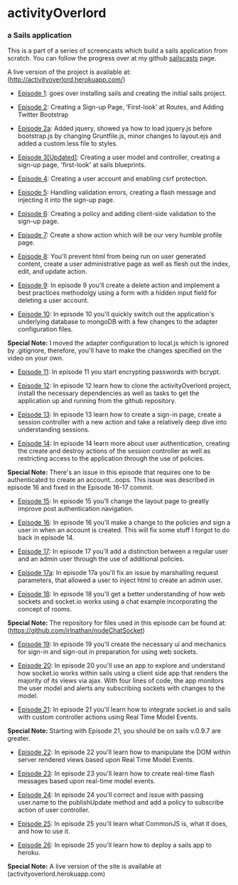 # activityOverlord
### a Sails application
This is a part of a series of screencasts which build a sails application from scratch.  You can follow the progress over at my github [sailscasts](http://irlnathan.github.io/sailscasts/) page.

A live version of the project is available at: (http://activityoverlord.herokuapp.com/)

- [Episode 1](http://irlnathan.github.io/sailscasts/blog/2013/08/20/building-a-sails-application-ep1-installing-sails-and-create-initial-project/ "Episode 1"): goes over installing sails and creating the initial sails project. 

- [Episode 2](http://irlnathan.github.io/sailscasts/blog/2013/08/21/building-a-sails-application-ep2-creating-a-sign-up-page/ "Episode 2"): Creating a Sign-up Page, ‘First-look’ at Routes, and Adding Twitter Bootstrap
 
- [Episode 2a](http://irlnathan.github.io/sailscasts/blog/2013/08/22/building-a-sails-application-ep2a-a-quick-supplement-to-some-stuff-i-forgot-to-mention-in-episode-2/): Added jquery, showed ya how to load jquery.js before bootstrap.js by changing Gruntfile.js, minor changes to layout.ejs and added a custom.less file to styles.

- [Episode 3[Updated]](http://irlnathan.github.io/sailscasts/blog/2013/08/25/building-a-sails-application-ep3-update-creating-a-user-model-and-controller/): Creating a user model and controller, creating a sign-up page, 'first-look' at sails blueprints.

- [Episode 4](http://localhost:4000/sailscasts/blog/2013/08/26/building-a-sails-application-ep4-creating-a-user-account/): Creating a user account and enabling csrf protection.

- [Episode 5](http://localhost:4000/sailscasts/blog/2013/08/27/building-a-sails-application-ep4-handling-validation-errors-with-a-flash-message/): Handling validation errors, creating a flash message and injecting it into the sign-up page.

- [Episode 6](http://localhost:4000/sailscasts/blog/2013/08/28/building-a-sails-application-ep5-creating-a-policy-and-adding-client-side-validation/): Creating a policy and adding client-side validation to the sign-up page.

- [Episode 7](http://irlnathan.github.io/sailscasts/blog/2013/08/28/building-a-sails-application-ep7-adding-a-show-action-a-dot-k-a-a-profile-page/): Create a show action which will be our very humble profile page.

- [Episode 8](http://irlnathan.github.io/sailscasts/blog/2013/08/28/building-a-sails-application-ep8-building-a-user-list/): You'll prevent html from being run on user generated content, create a user administrative page as well as flesh out the index, edit, and update action.

- [Episode 9](http://irlnathan.github.io/sailscasts/blog/2013/08/29/building-a-sails-application-ep9-deleting-a-user-account/): In episode 9 you'll create a delete action and implement a best practices methodolgy using a form with a hidden input field for deleting a user account.


- [Episode 10](http://irlnathan.github.io/sailscasts/blog/2013/08/30/building-a-sails-application-ep10-changing-databases-to-mongodb-with-sails-adapters/): In episode 10 you'll quickly switch out the application's underlying database to mongoDB with a few changes to the adapter configuration files.

**Special Note:** I moved the adapter configuration to local.js which is ignored by .gitignore, therefore, you'll have to make the changes specified on the video on your own.

- [Episode 11](http://irlnathan.github.io/sailscasts/blog/2013/08/30/building-a-sails-application-ep11-encrypting-passwords-with-bcrypt/): In episode 11 you start encrypting passwords with bcrypt.

- [Episode 12](http://irlnathan.github.io/sailscasts/blog/2013/08/31/building-a-sails-application-ep12-starting-a-project-in-the-middle-using-git-clone/): In episode 12 learn how to clone the activityOverlord project, install the necessary dependencies as well as tasks to get the application up and running from the github repository.

- [Episode 13](http://irlnathan.github.io/sailscasts/blog/2013/09/01/building-a-sails-application-ep13-sign-in-page/): In episode 13 learn how to create a sign-in page, create a session controller with a new action and take a relatively deep dive into understanding sessions.

- [Episode 14](http://irlnathan.github.io/sailscasts/blog/2013/09/02/building-a-sails-application-ep14-user-authentication-and-restricting-access-through-policies/): In episode 14 learn more about user authentication, creating the create and destroy actions of the session controller as well as restricting access to the application through the use of policies.

**Special Note:** There's an issue in this episode that requires one to be authenticated to create an account...oops. This issue was described in episode 16 and fixed in the Episode 16-17 commit. 

- [Episode 15](http://irlnathan.github.io/sailscasts/blog/2013/09/02/building-a-sails-application-ep15-improving-user-authenticated-navigation/): In episode 15 you’ll change the layout page to greatly improve post authentication navigation.

- [Episode 16](http://irlnathan.github.io/sailscasts/blog/2013/09/04/building-a-sails-application-ep16-fixing-and-issue-with-policies-from-episode-14/): In episode 16 you'll make a change to the policies and sign a user in when an account is created.  This will fix some stuff I forgot to do back in episode 14.

- [Episode 17](http://irlnathan.github.io/sailscasts/blog/2013/09/05/building-a-sails-application-ep17-creating-a-distinction-between-admin-and-regular-users/): In episode 17 you'll add a distinction between a regular user and an admin user through the use of additional policies.

- [Episode 17a](http://irlnathan.github.io/sailscasts/blog/2013/09/24/building-a-sails-application-ep17a-marshalling-request-parameters/): In episode 17a you'll fix an issue by marshalling request parameters, that allowed a user to inject html to create an admin user.

- [Episode 18](http://irlnathan.github.io/sailscasts/blog/2013/09/06/building-a-sails-application-ep18-understanding-web-sockets-and-socket-io-including-room-creation-and-management/): In episode 18 you'll get a better understanding of how web sockets and socket.io works using a chat example incorporating the concept of rooms.

**Special Note:** The repository for files used in this episode can be found at: (https://github.com/irlnathan/nodeChatSocket)

- [Episode 19](http://irlnathan.github.io/sailscasts/blog/2013/09/10/building-a-sails-application-ep19-create-the-necessary-ui-and-mechanics-for-sign-in-and-sign-out-in-preparation-for-using-web-sockets/): In episode 19 you'll create the necessary ui and mechanics for sign-in and sign-out in preparation for using web sockets.

- [Episode 20](http://irlnathan.github.io/sailscasts/blog/2013/09/15/episode-20-adding-real-time-events-to-models-in-4-lines-of-code/): In episode 20 you'll use an app to explore and understand how socket.io works within sails using a client side app that renders the majority of its views via ajax.  With four lines of code, the app monitors the user model and alerts any subscribing sockets with changes to the model.

- [Episode 21](http://irlnathan.github.io/sailscasts/blog/2013/10/10/building-a-sails-application-ep21-integrating-socket-dot-io-and-sails-with-custom-controller-actions-using-real-time-model-events/): In episode 21 you'll learn how to integrate socket.io and sails with custom controller actions using Real Time Model Events.

**Special Note:** Starting with Episode 21, you should be on sails v.0.9.7 are greater.

- [Episode 22](http://irlnathan.github.io/sailscasts/blog/2013/10/10/building-a-sails-application-ep22-manipulating-the-dom-based-upon-changes-via-real-time-model-events/): In episode 22 you'll learn how to manipulate the DOM within server rendered views based upon Real Time Model Events.

- [Episode 23](http://irlnathan.github.io/sailscasts/blog/2013/10/16/building-a-sails-application-ep23-adding-real-time-flash-messages-using-real-time-model-events/): In episode 23 you'll learn how to create real-time flash messages based upon real-time model events.

- [Episode 24](http://irlnathan.github.io/sailscasts/blog/2013/10/21/building-a-sails-application-ep24-correcting-a-publishupdate-event-and-adding-a-policy-to-the-user-controllers-subscribe-action/): In episode 24 you'll correct and issue with passing user.name to the publishUpdate method and add a policy to subscribe action of user controller.

- [Episode 25](http://irlnathan.github.io/sailscasts/blog/2013/10/25/building-a-sails-application-ep25-what-is-commonjs-in-relation-to-node-what-does-it-do-how-do-i-use-it/): In episode 25 you'll learn what CommonJS is, what it does, and how to use it.

- [Episode 26](http://irlnathan.github.io/sailscasts/blog/2013/11/05/building-a-sails-application-ep26-deploying-a-sails-app-to-heroku/): In episode 25 you'll learn how to deploy a sails app to heroku.

**Special Note:** A live version of the site is available at (activityoverlord.herokuapp.com)